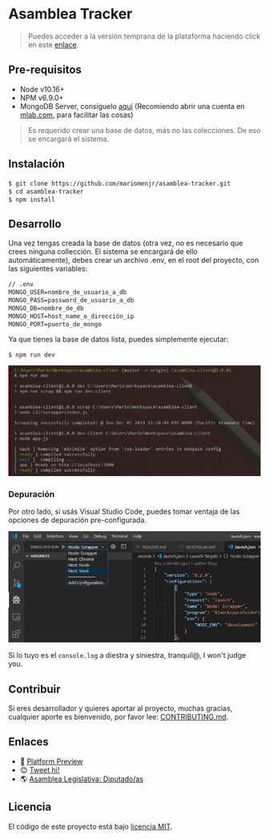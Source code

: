 # Asamblea Tracker

> Puedes acceder a la versión temprana de la plataforma haciendo click en este [enlace](http://asamblea-tracker.mariomenjr.com/).

## Pre-requisitos

-   Node v10.16+
-   NPM v6.9.0+
-   MongoDB Server, consíguelo [aquí](https://fastdl.mongodb.org/win32/mongodb-win32-x86_64-2012plus-4.2.2-signed.msi) (Recomiendo abrir una cuenta en [mlab.com](mlab.com), para facilitar las cosas)

> Es requerido crear una base de datos, más no las colecciones. De eso se encargará el sistema.

## Instalación

    $ git clone https://github.com/mariomenjr/asamblea-tracker.git
    $ cd asamblea-tracker
    $ npm install

## Desarrollo

Una vez tengas creada la base de datos (otra vez, no es necesario que crees ninguna collección. El sistema se encargará de ello automáticamente), debes crear un archivo .env, en el root del proyecto, con las siguientes variables:

    // .env
    MONGO_USER=nombre_de_usuario_a_db
    MONGO_PASS=password_de_usuario_a_db
    MONGO_DB=nombre_de_db
    MONGO_HOST=host_name_o_dirección_ip
    MONGO_PORT=puerto_de_mongo

Ya que tienes la base de datos lista, puedes simplemente ejecutar:

    $ npm run dev

![npm run dev](./assets/npm.run.dev.png)

### Depuración

Por otro lado, si usás Visual Studio Code, puedes tomar ventaja de las opciones de depuración pre-configurada.

![npm run dev](./assets/debug.tools.png)

Si lo tuyo es el `console.log` a diestra y siniestra, tranquil@, I won't judge you.

## Contribuir

Si eres desarrollador y quieres aportar al proyecto, muchas gracias, cualquier aporte es bienvenido, por favor lee: [CONTRIBUTING.md](./.github/es/CONTRIBUTING.md).

## Enlaces

-   👀 [Platform Preview](http://asamblea-tracker.mariomenjr.com/)
-   😊 [Tweet hi!](https://twitter.com/mariomenjr)
-   🌎 [Asamblea Legislativa: Diputado/as](https://www.asamblea.gob.sv/diputados)

## Licencia

El código de este proyecto está bajo [licencia MIT](./LICENSE).

